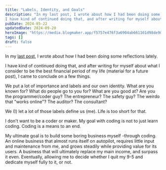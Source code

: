 ```yaml
---
title: "Labels, Identity, and Goals"
description: "In my last post, I wrote about how I had been doing some reflections lately.
I have kind of continued doing that, and after writing for myself about what I consider to be the best financial period of my life (material for a future post), I came to conclude on a few things."
pubDate: 2024-05-22
updatedDate: 2024-09-20
heroImage: "https://media.blogmaker.app/f5757e476f3a6904ab661161d98de9029489af09.jpeg"
tags: []
draft: false
---
```


In my [last post](https://blog.drodol.com/vision/), I wrote about how I had been doing some reflections lately.

I have kind of continued doing that, and after writing for myself about what I consider to be the best financial period of my life (material for a future post), I came to conclude on a few things.

We put a lot of importance and labels and our own identity. What are you known for? What do people go to you for? What are you good at? Are you the programmer/coder guy? The entrepreneur? The safety guy? The weirdo that "works online"? The auditor? The consultant?

We (I) let a lot of those labels define us (me). Life is too short for that.

I don't want to be a coder or maker. My goal with coding is not to just learn coding. Coding is a means to an end.

My ultimate goal is to build some boring business myself -through coding. An online business that almost runs itself on autopilot, requires little input and maintenance from me, and grows steadily while providing value for its users. A business that will ultimately replace my main income, and surpass it even. Eventually, allowing me to decide whether I quit my 9-5 and dedicate myself fully to it, or not.